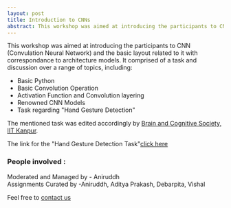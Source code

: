 ```yaml
---
layout: post
title: Introduction to CNNs
abstract: This workshop was aimed at introducing the participants to CNN (Convulation Neural Network) and the basic layout related to it with correspondance to architecture models.
---
```

This workshop was aimed at introducing the participants to CNN (Convulation Neural Network) and the basic layout related to it with correspondance to architecture models. It comprised of a task and discussion over a range of topics, including:
* Basic Python
* Basic Convolution Operation
* Activation Function and Convolution layering
* Renowned CNN Models 
* Task regarding "Hand Gesture Detection"

 The mentioned task was edited accordingly by [Brain and Cognitive Society, IIT Kanpur](https://bcs-iitk.github.io/).


 The link for the "Hand Gesture Detection Task"[click here](https://colab.research.google.com/drive/1jAw7GHKLRGfK98kjQBr8XUQ7ItHClvDw?usp=sharing)

 





### People involved :
Moderated and Managed by - Aniruddh <br>
Assignments Curated by -Aniruddh, Aditya Prakash, Debarpita, Vishal<br>

Feel free to [contact us](https://bcs-iitk.github.io/people)

